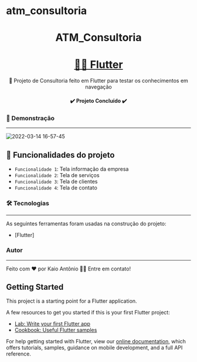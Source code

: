 # atm_consultoria

<h1 align="center">ATM_Consultoria</h1>

<h1 align="center">
    <a href="https://flutter.dev">👨‍💻 Flutter</a>
</h1>
<p align="center">🚀 Projeto de Consultoria feito em Flutter para testar os conhecimentos em navegação</p>

<h4 align="center"> 
	✔️ Projeto Concluído ✔️
</h4>

### 📱 Demonstração
---
![2022-03-14 16-57-45](https://user-images.githubusercontent.com/75454785/158252441-9312c2d8-0c83-4518-b8a6-e80234ba0fce.gif)


## :hammer: Funcionalidades do projeto

- `Funcionalidade 1`: Tela informação da empresa
- `Funcionalidade 2`: Tela de serviços
- `Funcionalidade 3`: Tela de clientes
- `Funcionalidade 4`: Tela de contato



### 🛠 Tecnologias
---

As seguintes ferramentas foram usadas na construção do projeto:

- [Flutter]

### Autor
---

Feito com ❤️ por Kaio Antônio 👋🏻 Entre em contato!


## Getting Started

This project is a starting point for a Flutter application.

A few resources to get you started if this is your first Flutter project:

- [Lab: Write your first Flutter app](https://flutter.dev/docs/get-started/codelab)
- [Cookbook: Useful Flutter samples](https://flutter.dev/docs/cookbook)

For help getting started with Flutter, view our
[online documentation](https://flutter.dev/docs), which offers tutorials,
samples, guidance on mobile development, and a full API reference.
